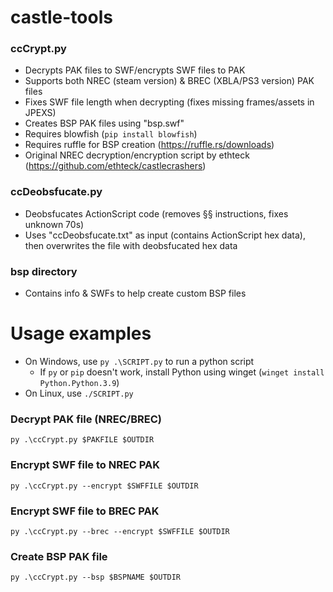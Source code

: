 # castle-tools

### ccCrypt.py
- Decrypts PAK files to SWF/encrypts SWF files to PAK
- Supports both NREC (steam version) & BREC (XBLA/PS3 version) PAK files
- Fixes SWF file length when decrypting (fixes missing frames/assets in JPEXS)
- Creates BSP PAK files using "bsp.swf"
- Requires blowfish (`pip install blowfish`)
- Requires ruffle for BSP creation (https://ruffle.rs/downloads)
- Original NREC decryption/encryption script by ethteck (https://github.com/ethteck/castlecrashers)

### ccDeobsfucate.py
- Deobsfucates ActionScript code (removes §§ instructions, fixes unknown 70s)
- Uses "ccDeobsfucate.txt" as input (contains ActionScript hex data), then overwrites the file with deobsfucated hex data

### bsp directory
- Contains info & SWFs to help create custom BSP files

# Usage examples
- On Windows, use `py .\SCRIPT.py` to run a python script
  - If `py` or `pip` doesn't work, install Python using winget (`winget install Python.Python.3.9`)
- On Linux, use `./SCRIPT.py`

### Decrypt PAK file (NREC/BREC)
```
py .\ccCrypt.py $PAKFILE $OUTDIR
```

### Encrypt SWF file to NREC PAK
```
py .\ccCrypt.py --encrypt $SWFFILE $OUTDIR 
```

### Encrypt SWF file to BREC PAK
```
py .\ccCrypt.py --brec --encrypt $SWFFILE $OUTDIR
```

### Create BSP PAK file
```
py .\ccCrypt.py --bsp $BSPNAME $OUTDIR
```

